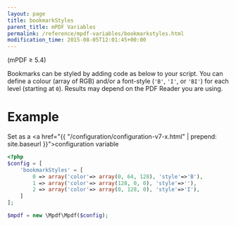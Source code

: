```yaml
---
layout: page
title: bookmarkStyles
parent_title: mPDF Variables
permalink: /reference/mpdf-variables/bookmarkstyles.html
modification_time: 2015-08-05T12:01:45+00:00
---
```


(mPDF &ge; 5.4)

Bookmarks can be styled by adding code as below to your script. You can define a colour (array of RGB) and/or a
font-style (`'B'`, `'I'`, or `'BI'`) for each level (starting at `0`). Results may depend on the PDF Reader you are using.

# Example

Set as a <a href="{{ "/configuration/configuration-v7-x.html" | prepend: site.baseurl }}">configuration variable</a>

```php
<?php
$config = [
    'bookmarkStyles' = [
        0 => array('color'=> array(0, 64, 128), 'style'=>'B'),
        1 => array('color'=> array(128, 0, 0), 'style'=>''),
        2 => array('color'=> array(0, 128, 0), 'style'=>'I'),
    ]
];

$mpdf = new \Mpdf\Mpdf($config);

```

